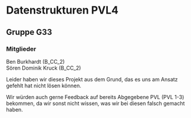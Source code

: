 # Datenstrukturen PVL4
## Gruppe G33
### Mitglieder
Ben Burkhardt (B_CC_2)<br>
Sören Dominik Kruck (B_CC_2)

Leider haben wir dieses Projekt aus dem Grund, das es uns am Ansatz gefehlt hat nicht lösen können.

Wir würden auch gerne Feedback auf bereits Abgegebene PVL (PVL 1-3) bekommen, da wir sonst nicht wissen, was wir bei diesen falsch gemacht haben.